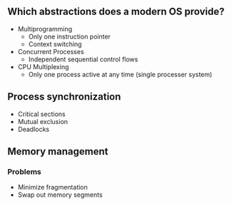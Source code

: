 ## Which abstractions does a modern OS provide?
- Multiprogramming
	- Only one instruction pointer
	- Context switching
- Concurrent Processes
	- Independent sequential control flows
- CPU Multiplexing
	- Only one process active at any time (single processer system)




## Process synchronization
- Critical sections
- Mutual exclusion
- Deadlocks

## Memory management
### Problems
- Minimize fragmentation
- Swap out memory segments